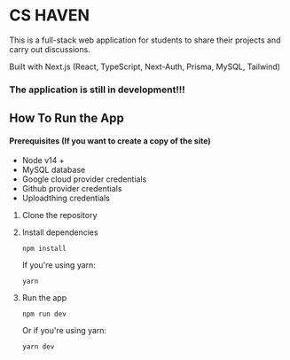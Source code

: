 # CS HAVEN

This is a full-stack web application for students to share their projects and carry out discussions.

Built with Next.js (React, TypeScript, Next-Auth, Prisma, MySQL, Tailwind)

### The application is still in development!!!

## How To Run the App

#### Prerequisites (If you want to create a copy of the site)

* Node v14 +
* MySQL database
* Google cloud provider credentials
* Github provider credentials
* Uploadthing credentials

1. Clone the repository

2. Install dependencies

   ```
   npm install
    ```

   If you're using yarn:

   ```
   yarn
   ```

3. Run the app

   ```
   npm run dev
   ```
   Or if you're using yarn:

   ```
   yarn dev
   ```
